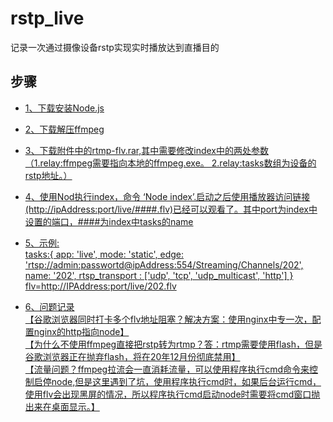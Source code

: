 # rstp_live
记录一次通过摄像设备rstp实现实时播放达到直播目的

## 步骤

* [1、下载安装Node.js](#setp1) 
* [2、下载解压ffmpeg](#setp2) 
* [3、下载附件中的rtmp-flv.rar,其中需要修改index中的两处参数（1.relay:ffmpeg需要指向本地的ffmpeg.exe。 2.relay:tasks数组为设备的rstp地址。）](#setp3) 
* [4、使用Nod执行index，命令 ‘Node index’.启动之后使用播放器访问链接(http://ipAddress:port/live/####.flv)已经可以观看了。其中port为index中设置的端口，####为index中tasks的name](#setp2) 
* [5、示例:<br>tasks:{
                app: 'live',
                mode: 'static',
                edge: 'rtsp://admin:passwortd@ipAddress:554/Streaming/Channels/202',
                name: '202',
                rtsp_transport : ['udp', 'tcp', 'udp_multicast', 'http']
            }<br>flv=http://IPAddress:port/live/202.flv ](#setp2) 

* [6、问题记录<br>【谷歌浏览器同时打卡多个flv地址阻塞？解决方案：使用nginx中专一次，配置nginx的http指向node】<br>【为什么不使用ffmpeg直接把rstp转为rtmp？答：rtmp需要使用flash，但是谷歌浏览器正在抛弃flash，将在20年12月份彻底禁用】<br>【流量问题？ffmpeg拉流会一直消耗流量，可以使用程序执行cmd命令来控制启停node,但是这里遇到了坑，使用程序执行cmd时，如果后台运行cmd，使用flv会出现黑屏的情况，所以程序执行cmd启动node时需要将cmd窗口抛出来在桌面显示。】](#setp2) 
